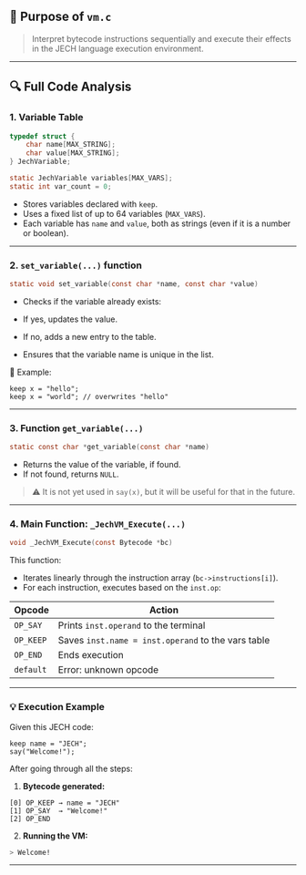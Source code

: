 ## 🧠 Purpose of `vm.c`

> Interpret bytecode instructions sequentially and execute their effects in the JECH language execution environment.

---

## 🔍 Full Code Analysis

### 1. **Variable Table**

```c
typedef struct {
	char name[MAX_STRING];
	char value[MAX_STRING];
} JechVariable;

static JechVariable variables[MAX_VARS];
static int var_count = 0;
```

* Stores variables declared with `keep`.
* Uses a fixed list of up to 64 variables (`MAX_VARS`).
* Each variable has `name` and `value`, both as strings (even if it is a number or boolean).

---

### 2. **`set_variable(...)` function**

```c
static void set_variable(const char *name, const char *value)
```

* Checks if the variable already exists:

* If yes, updates the value.
* If no, adds a new entry to the table.
* Ensures that the variable name is unique in the list.

🧠 Example:

```jc
keep x = "hello";
keep x = "world"; // overwrites "hello"
```

---

### 3. **Function `get_variable(...)`**

```c
static const char *get_variable(const char *name)
```

* Returns the value of the variable, if found.
* If not found, returns `NULL`.

> ⚠️ It is not yet used in `say(x)`, but it will be useful for that in the future.

---

### 4. **Main Function: `_JechVM_Execute(...)`**

```c
void _JechVM_Execute(const Bytecode *bc)
```

This function:

* Iterates linearly through the instruction array (`bc->instructions[i]`).
* For each instruction, executes based on the `inst.op`:

| Opcode    | Action                                             |
| --------- | -------------------------------------------------- |
| `OP_SAY`  | Prints `inst.operand` to the terminal              |
| `OP_KEEP` | Saves `inst.name = inst.operand` to the vars table |
| `OP_END`  | Ends execution                                     |
| `default` | Error: unknown opcode                              |

---

### 💡 Execution Example

Given this JECH code:

```jc
keep name = "JECH";
say("Welcome!");
```

After going through all the steps:

1. **Bytecode generated:**

```text
[0] OP_KEEP → name = "JECH"
[1] OP_SAY  → "Welcome!"
[2] OP_END
```

2. **Running the VM:**

```bash
> Welcome!
```

---
